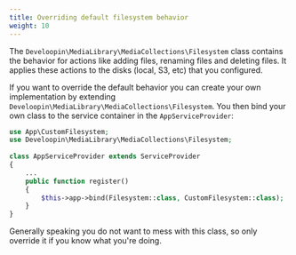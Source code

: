 ```yaml
---
title: Overriding default filesystem behavior
weight: 10
---
```


The `Develoopin\MediaLibrary\MediaCollections\Filesystem` class contains the behavior for actions like adding files, renaming files and deleting files. It applies these actions to the disks (local, S3, etc) that you configured.

If you want to override the default behavior you can create your own  implementation by extending `Develoopin\MediaLibrary\MediaCollections\Filesystem`. You then bind your own class to the service container in the `AppServiceProvider`:

```php
use App\CustomFilesystem;
use Develoopin\MediaLibrary\MediaCollections\Filesystem;
 
class AppServiceProvider extends ServiceProvider
{
    ...
    public function register()
    {
        $this->app->bind(Filesystem::class, CustomFilesystem::class);
    }
}
```

Generally speaking you do not want to mess with this class, so only override it if you know what you're doing.
